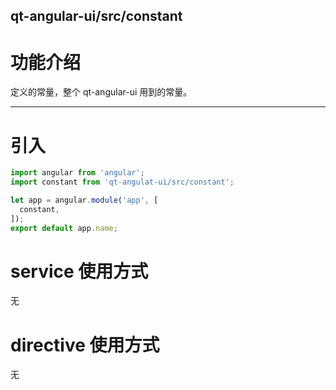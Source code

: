 qt-angular-ui/src/constant
---

# 功能介绍
定义的常量，整个 qt-angular-ui 用到的常量。

---

# 引入

```javascript
import angular from 'angular';
import constant from 'qt-angulat-ui/src/constant';

let app = angular.module('app', [
  constant,
]);
export default app.name;
```

# service 使用方式
无

# directive 使用方式
无
